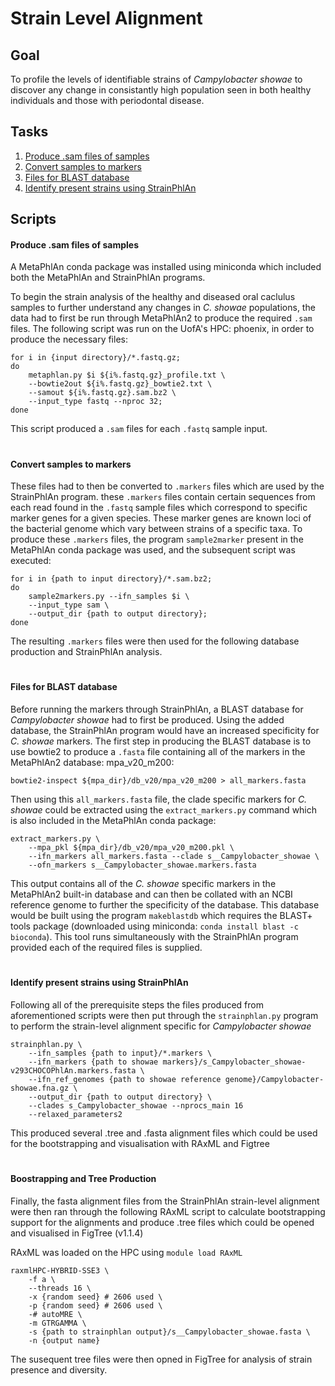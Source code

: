 Strain Level Alignment
======================
## Goal
To profile the levels of identifiable strains of *Campylobacter showae* to discover any change in consistantly high population seen in both healthy individuals and those with periodontal disease.

## Tasks

1. [Produce .sam files of samples]()
2. [Convert samples to markers]()
3. [Files for BLAST database]()
4. [Identify present strains using StrainPhlAn]()

## Scripts
#### Produce .sam files of samples
A MetaPhlAn conda package was installed using miniconda which included both the MetaPhlAn and StrainPhlAn programs.

To begin the strain analysis of the healthy and diseased oral caclulus samples to further understand any changes in *C. showae* populations, the data had to first be run through MetaPhlAn2 to produce the required `.sam` files. 
The following script was run on the UofA's HPC: phoenix, in order to produce the necessary files:

    for i in {input directory}/*.fastq.gz;
    do 
	    metaphlan.py $i ${i%.fastq.gz}_profile.txt \
	    --bowtie2out ${i%.fastq.gz}_bowtie2.txt \
	    --samout ${i%.fastq.gz}.sam.bz2 \
	    --input_type fastq --nproc 32;
    done
This script produced a `.sam` files for each `.fastq` sample input.
#
#### Convert samples to markers
These files had to then be converted to `.markers` files which are used by the StrainPhlAn program. these `.markers` files contain certain sequences from each read found in the `.fastq` sample files which correspond to specific marker genes for a given species. These marker genes are known loci of the bacterial genome which vary between strains of a specific taxa.
To produce these `.markers` files, the program `sample2marker` present in the MetaPhlAn conda package was used, and the subsequent script was executed:

    for i in {path to input directory}/*.sam.bz2;
    do
	    sample2markers.py --ifn_samples $i \
	    --input_type sam \
	    --output_dir {path to output directory};
    done
The resulting `.markers` files were then used for the following database production and StrainPhlAn analysis.
#
#### Files for BLAST database
Before running the markers through StrainPhlAn, a BLAST database for *Campylobacter showae* had to first be produced. Using the added database, the StrainPhlAn program would have an increased specificity for *C. showae* markers.
The first step in producing the BLAST database is to use bowtie2 to produce a `.fasta` file containing all of the markers in the MetaPhlAn2 database: mpa_v20_m200:

    bowtie2-inspect ${mpa_dir}/db_v20/mpa_v20_m200 > all_markers.fasta

Then using this `all_markers.fasta` file, the clade specific markers for *C. showae* could be extracted using the `extract_markers.py` command which is also included in the MetaPhlAn conda package:

    extract_markers.py \
	    --mpa_pkl ${mpa_dir}/db_v20/mpa_v20_m200.pkl \
	    --ifn_markers all_markers.fasta --clade s__Campylobacter_showae \
	    --ofn_markers s__Campylobacter_showae.markers.fasta

This output contains all of the *C. showae* specific markers in the MetaPhlAn2 built-in database and can then be collated with an NCBI reference genome to further the specificity of the database. This database would be built using the program `makeblastdb` which requires the BLAST+ tools package (downloaded using miniconda: `conda install blast -c bioconda`). This tool runs simultaneously with the StrainPhlAn program provided each of the required files is supplied.

#
#### Identify present strains using StrainPhlAn
Following all of the prerequisite steps the files produced from aforementioned scripts were then put through the `strainphlan.py` program to perform the strain-level alignment specific for *Campylobacter showae*

    strainphlan.py \
	    --ifn_samples {path to input}/*.markers \
		--ifn_markers {path to showae markers}/s_Campylobacter_showae-v293CHOCOPhlAn.markers.fasta \
		--ifn_ref_genomes {path to showae reference genome}/Campylobacter-showae.fna.gz \
		--output_dir {path to output directory} \
		--clades s_Campylobacter_showae --nprocs_main 16
		--relaxed_parameters2

This produced several .tree and .fasta alignment files which could be used for the bootstrapping and visualisation with RAxML and Figtree
#
#### Boostrapping and Tree Production
Finally, the fasta alignment files from the StrainPhlAn strain-level alignment were then ran through the following RAxML script to calculate bootstrapping support for the alignments and produce .tree files which could be opened and visualised in FigTree (v1.1.4)

RAxML was loaded on the HPC using `module load RAxML`

    raxmlHPC-HYBRID-SSE3 \
	    -f a \
	    --threads 16 \
	    -x {random seed} # 2606 used \
	    -p {random seed} # 2606 used \
	    -# autoMRE \
	    -m GTRGAMMA \
	    -s {path to strainphlan output}/s__Campylobacter_showae.fasta \
	    -n {output name}

The susequent tree files were then opned in FigTree for analysis of strain presence and diversity.
#
